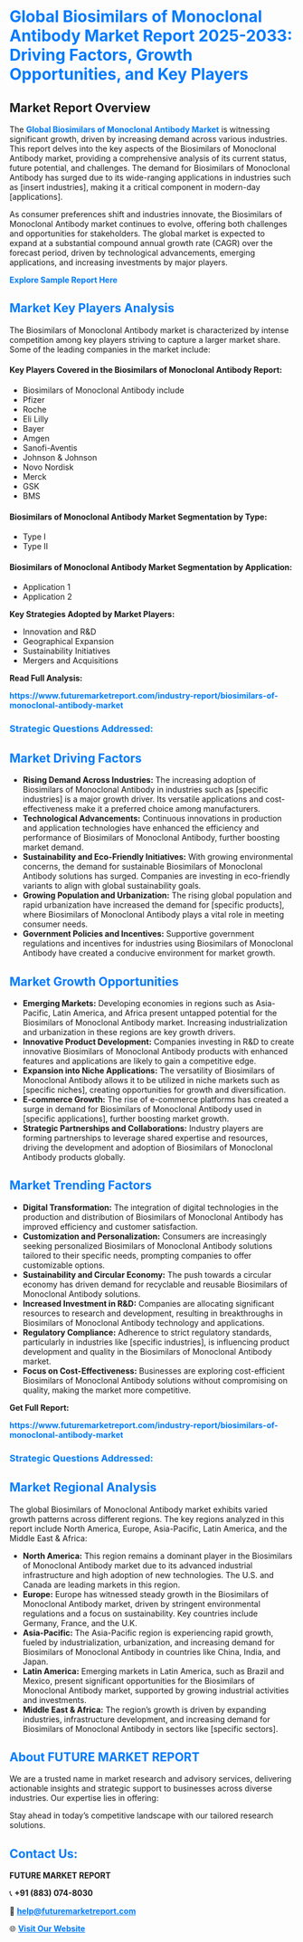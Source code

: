 <h1 style="color: #007BFF;">Global Biosimilars of Monoclonal Antibody Market Report 2025-2033: Driving Factors, Growth Opportunities, and Key Players</h1>

<section id="overview">
<h2>Market Report Overview</h2>
<p>The <a href="https://www.futuremarketreport.com/industry-report/biosimilars-of-monoclonal-antibody-market" style="color: #007BFF; text-decoration: none;"><strong>Global Biosimilars of Monoclonal Antibody Market</strong></a> is witnessing significant growth, driven by increasing demand across various industries. This report delves into the key aspects of the Biosimilars of Monoclonal Antibody market, providing a comprehensive analysis of its current status, future potential, and challenges. The demand for Biosimilars of Monoclonal Antibody has surged due to its wide-ranging applications in industries such as [insert industries], making it a critical component in modern-day [applications].</p>
<p>As consumer preferences shift and industries innovate, the Biosimilars of Monoclonal Antibody market continues to evolve, offering both challenges and opportunities for stakeholders. The global market is expected to expand at a substantial compound annual growth rate (CAGR) over the forecast period, driven by technological advancements, emerging applications, and increasing investments by major players.</p>
</section>

<section id="overview">
<p><a href="https://www.futuremarketreport.com/request-sample/reportId=98498" style="color: #007BFF; text-decoration: none;"><strong>Explore Sample Report Here</strong></a></p>
</section>

<section id="key-players">
<h2 style="color: #007BFF;">Market Key Players Analysis</h2>
<p>The Biosimilars of Monoclonal Antibody market is characterized by intense competition among key players striving to capture a larger market share. Some of the leading companies in the market include:</p>
<h4>Key Players Covered in the Biosimilars of Monoclonal Antibody Report:</h4>
<ul><li>Biosimilars of Monoclonal Antibody include</li><li>Pfizer</li><li>Roche</li><li>Eli Lilly</li><li>Bayer</li><li>Amgen</li><li>Sanofi-Aventis</li><li>Johnson &amp; Johnson</li><li>Novo Nordisk</li><li>Merck</li><li>GSK</li><li>BMS</li></ul>
<h4>Biosimilars of Monoclonal Antibody Market Segmentation by Type:</h4>
<ul><li>Type I</li><li>Type II</li></ul>

<h4>Biosimilars of Monoclonal Antibody Market Segmentation by Application:</h4>
<ul><li>Application 1</li><li>Application 2</li></ul>
<p><strong>Key Strategies Adopted by Market Players:</strong></p>
<ul>
<li>Innovation and R&D</li>
<li>Geographical Expansion</li>
<li>Sustainability Initiatives</li>
<li>Mergers and Acquisitions</li>
</ul>
</section>

<section>
<p><strong>Read Full Analysis: </strong></p><a href="https://www.futuremarketreport.com/industry-report/biosimilars-of-monoclonal-antibody-market" style="color: #007BFF; text-decoration: none;"><strong>https://www.futuremarketreport.com/industry-report/biosimilars-of-monoclonal-antibody-market</strong></a>
<h3 style="color: #007BFF;">Strategic Questions Addressed:</h3>
</section>

<section id="driving-factors">
<h2 style="color: #007BFF;">Market Driving Factors</h2>
<ul>
<li><strong>Rising Demand Across Industries:</strong> The increasing adoption of Biosimilars of Monoclonal Antibody in industries such as [specific industries] is a major growth driver. Its versatile applications and cost-effectiveness make it a preferred choice among manufacturers.</li>
<li><strong>Technological Advancements:</strong> Continuous innovations in production and application technologies have enhanced the efficiency and performance of Biosimilars of Monoclonal Antibody, further boosting market demand.</li>
<li><strong>Sustainability and Eco-Friendly Initiatives:</strong> With growing environmental concerns, the demand for sustainable Biosimilars of Monoclonal Antibody solutions has surged. Companies are investing in eco-friendly variants to align with global sustainability goals.</li>
<li><strong>Growing Population and Urbanization:</strong> The rising global population and rapid urbanization have increased the demand for [specific products], where Biosimilars of Monoclonal Antibody plays a vital role in meeting consumer needs.</li>
<li><strong>Government Policies and Incentives:</strong> Supportive government regulations and incentives for industries using Biosimilars of Monoclonal Antibody have created a conducive environment for market growth.</li>
</ul>
</section>

<section id="growth-opportunities">
<h2 style="color: #007BFF;">Market Growth Opportunities</h2>
<ul>
<li><strong>Emerging Markets:</strong> Developing economies in regions such as Asia-Pacific, Latin America, and Africa present untapped potential for the Biosimilars of Monoclonal Antibody market. Increasing industrialization and urbanization in these regions are key growth drivers.</li>
<li><strong>Innovative Product Development:</strong> Companies investing in R&D to create innovative Biosimilars of Monoclonal Antibody products with enhanced features and applications are likely to gain a competitive edge.</li>
<li><strong>Expansion into Niche Applications:</strong> The versatility of Biosimilars of Monoclonal Antibody allows it to be utilized in niche markets such as [specific niches], creating opportunities for growth and diversification.</li>
<li><strong>E-commerce Growth:</strong> The rise of e-commerce platforms has created a surge in demand for Biosimilars of Monoclonal Antibody used in [specific applications], further boosting market growth.</li>
<li><strong>Strategic Partnerships and Collaborations:</strong> Industry players are forming partnerships to leverage shared expertise and resources, driving the development and adoption of Biosimilars of Monoclonal Antibody products globally.</li>
</ul>
</section>

<section id="trending-factors">
<h2 style="color: #007BFF;">Market Trending Factors</h2>
<ul>
<li><strong>Digital Transformation:</strong> The integration of digital technologies in the production and distribution of Biosimilars of Monoclonal Antibody has improved efficiency and customer satisfaction.</li>
<li><strong>Customization and Personalization:</strong> Consumers are increasingly seeking personalized Biosimilars of Monoclonal Antibody solutions tailored to their specific needs, prompting companies to offer customizable options.</li>
<li><strong>Sustainability and Circular Economy:</strong> The push towards a circular economy has driven demand for recyclable and reusable Biosimilars of Monoclonal Antibody solutions.</li>
<li><strong>Increased Investment in R&D:</strong> Companies are allocating significant resources to research and development, resulting in breakthroughs in Biosimilars of Monoclonal Antibody technology and applications.</li>
<li><strong>Regulatory Compliance:</strong> Adherence to strict regulatory standards, particularly in industries like [specific industries], is influencing product development and quality in the Biosimilars of Monoclonal Antibody market.</li>
<li><strong>Focus on Cost-Effectiveness:</strong> Businesses are exploring cost-efficient Biosimilars of Monoclonal Antibody solutions without compromising on quality, making the market more competitive.</li>
</ul>
</section>

<section>
<p><strong>Get Full Report: </strong></p><a href="https://www.futuremarketreport.com/industry-report/biosimilars-of-monoclonal-antibody-market" style="color: #007BFF; text-decoration: none;"><strong>https://www.futuremarketreport.com/industry-report/biosimilars-of-monoclonal-antibody-market</strong></a>
<h3 style="color: #007BFF;">Strategic Questions Addressed:</h3>
</section>


<section id="regional-analysis">
<h2 style="color: #007BFF;">Market Regional Analysis</h2>
<p>The global Biosimilars of Monoclonal Antibody market exhibits varied growth patterns across different regions. The key regions analyzed in this report include North America, Europe, Asia-Pacific, Latin America, and the Middle East & Africa:</p>
<ul>
<li><strong>North America:</strong> This region remains a dominant player in the Biosimilars of Monoclonal Antibody market due to its advanced industrial infrastructure and high adoption of new technologies. The U.S. and Canada are leading markets in this region.</li>
<li><strong>Europe:</strong> Europe has witnessed steady growth in the Biosimilars of Monoclonal Antibody market, driven by stringent environmental regulations and a focus on sustainability. Key countries include Germany, France, and the U.K.</li>
<li><strong>Asia-Pacific:</strong> The Asia-Pacific region is experiencing rapid growth, fueled by industrialization, urbanization, and increasing demand for Biosimilars of Monoclonal Antibody in countries like China, India, and Japan.</li>
<li><strong>Latin America:</strong> Emerging markets in Latin America, such as Brazil and Mexico, present significant opportunities for the Biosimilars of Monoclonal Antibody market, supported by growing industrial activities and investments.</li>
<li><strong>Middle East & Africa:</strong> The region’s growth is driven by expanding industries, infrastructure development, and increasing demand for Biosimilars of Monoclonal Antibody in sectors like [specific sectors].</li>
</ul>
</section>

<footer>
<h2 style="color: #007BFF;">About FUTURE MARKET REPORT</h2>
<p>We are a trusted name in market research and advisory services, delivering actionable insights and strategic support to businesses across diverse industries. Our expertise lies in offering:</p>

<p>Stay ahead in today’s competitive landscape with our tailored research solutions.</p>

<h2 style="color: #007BFF;">Contact Us:</h2>
<p><strong>FUTURE MARKET REPORT</strong></p>
<p>📞 <strong>+91 (883) 074-8030</strong></p>
<p>📧 <strong><a href="mailto:help@futuremarketreport.com" style="color: #007BFF;">help@futuremarketreport.com</a></strong></p>
<p>🌐 <strong><a href="https://www.futuremarketreport.com/" style="color: #007BFF;">Visit Our Website</a></strong></p>
</footer>